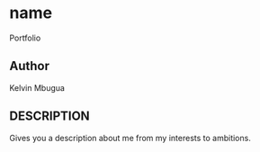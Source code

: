 # name
Portfolio

## Author
Kelvin Mbugua 

## DESCRIPTION
Gives you a description about me from my interests to ambitions.

## 